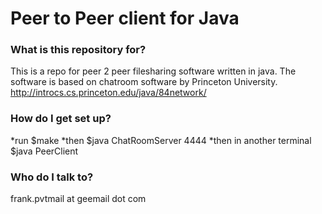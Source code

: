 # Peer to Peer client for Java  #

### What is this repository for? ###

This is a repo for peer 2 peer filesharing software written in java.
The software is based on chatroom software by Princeton University.
http://introcs.cs.princeton.edu/java/84network/

### How do I get set up? ###

*run $make
*then $java ChatRoomServer 4444
*then in another terminal $java PeerClient


### Who do I talk to? ###

frank.pvtmail at geemail dot com